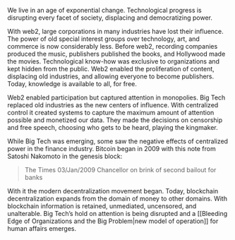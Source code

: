 We live in an age of exponential change. Technological progress is disrupting every facet of society, displacing and democratizing power.

With web2, large corporations in many industries have lost their influence. The power of old special interest groups over technology, art, and commerce is now considerably less. Before web2, recording companies produced the music, publishers published the books, and Hollywood made the movies. Technological know-how was exclusive to organizations and kept hidden from the public. Web2 enabled the proliferation of content, displacing old industries, and allowing everyone to become publishers. Today, knowledge is available to all, for free.

Web2 enabled participation but captured attention in monopolies. Big Tech replaced old industries as the new centers of influence. With centralized control it created systems to capture the maximum amount of attention possible and monetized our data. They made the decisions on censorship and free speech, choosing who gets to be heard, playing the kingmaker. 

While Big Tech was emerging, some saw the negative effects of centralized power in the finance industry. Bitcoin began in 2009 with this note from Satoshi Nakomoto in the genesis block: 

> The Times 03/Jan/2009 Chancellor on brink of second bailout for banks

With it the modern decentralization movement began. Today, blockchain decentralization expands from the domain of money to other domains. With blockchain information is retained, unmediated, uncensored, and unalterable. Big Tech’s hold on attention is being disrupted and a [[Bleeding Edge of Organizations and the Big Problem|new model of operation]] for human affairs emerges.